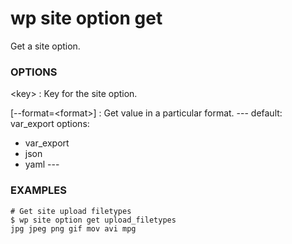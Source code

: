 # wp site option get

Get a site option.

### OPTIONS

&lt;key&gt;
: Key for the site option.

[\--format=&lt;format&gt;]
: Get value in a particular format.
\---
default: var_export
options:
  - var_export
  - json
  - yaml
\---

### EXAMPLES

    # Get site upload filetypes
    $ wp site option get upload_filetypes
    jpg jpeg png gif mov avi mpg


